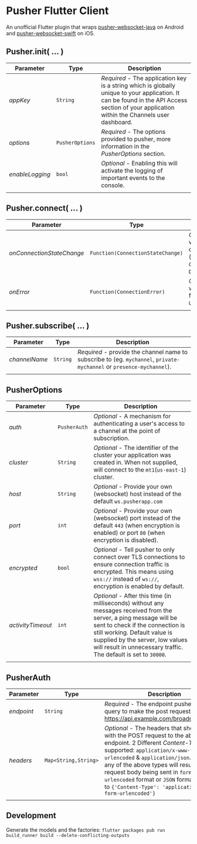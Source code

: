 # Pusher Flutter Client  
An unofficial Flutter plugin that wraps [pusher-websocket-java](https://github.com/pusher/pusher-websocket-java) on Android and [pusher-websocket-swift](https://github.com/pusher/pusher-websocket-swift) on iOS.

## Pusher.init( ... )
|Parameter      |Type           |Description		 |
|---------------|---------------|--------------------|
|*appKey*       |`String`       |*Required* - The application key is a string which is globally unique to your application. It can be found in the API Access section of your application within the Channels user dashboard.|
|*options*      |`PusherOptions`|*Required* - The options provided to pusher, more information in the *PusherOptions* section.|
|*enableLogging*|`bool`         |*Optional* - Enabling this will activate the logging of important events to the console.|
|||

## Pusher.connect( ... )
|Parameter                |Type                             |Description		|
|-------------------------|---------------------------------|-------------------|
|*onConnectionStateChange*|`Function(ConnectionStateChange)`|*Optional* - Callback when the state of the connection changes (eg. `CONNECTING`, `CONNECTED`, `DISCONNECTED`, ... ).|
|*onError*                |`Function(ConnectionError)`      |*Optional* - Callback when the connection fires an error (eg. `UnauthorizedException`).|
|||

## Pusher.subscribe( ... )
|Parameter    |Type    |Description		   |
|-------------|--------|-------------------|
|*channelName*|`String`|*Required* - provide the channel name to subscribe to (eg. `mychannel`, `private-mychannel` or `presence-mychannel`).|
|||

## PusherOptions
|Parameter        |Type         |Description		|
|-----------------|-------------|-------------------|
|*auth*			  |`PusherAuth` |*Optional* - A mechanism for authenticating a user's access to a channel at the point of subscription.|
|*cluster*        |`String`     |*Optional* - The identifier of the cluster your application was created in. When not supplied, will connect to the `mt1`(`us-east-1`) cluster.|
|*host*           |`String`     |*Optional* - Provide your own (websocket) host instead of the default `ws.pusherapp.com`|
|*port*           |`int`        |*Optional* - Provide your own (websocket) port instead of the default `443` (when encryption is enabled) or port `80` (when encryption is disabled).|
|*encrypted*      |`bool`       |*Optional* - Tell pusher to only connect over TLS connections to ensure connection traffic is encrypted. This means using `wss://` instead of `ws://`, encryption is enabled by default.|
|*activityTimeout*|`int`        |*Optional* - After this time (in milliseconds) without any messages received from the server, a ping message will be sent to check if the connection is still working. Default value is supplied by the server, low values will result in unnecessary traffic. The default is set to `30000`.|
|||

## PusherAuth
|Parameter  |Type                |Description		 |
|-----------|--------------------|-------------------|
|*endpoint*	|`String`            |*Required* - The endpoint pusher should query to make the post request (eg. https://api.example.com/broadcating/auth).|
|*headers*	|`Map<String,String>`|*Optional* - The headers that should be sent with the POST request to the above endpoint. 2 Different *Content-Types* are supported: `application/x-www-form-urlencoded` & `application/json`. Supplying any of the above types will result into the request body being sent in `form-urlencoded` format or `JSON` format. Defaults to `{'Content-Type': 'application/x-www-form-urlencoded'}`|
|||

  
## Development  
Generate the models and the factories: `flutter packages pub run build_runner build --delete-conflicting-outputs`